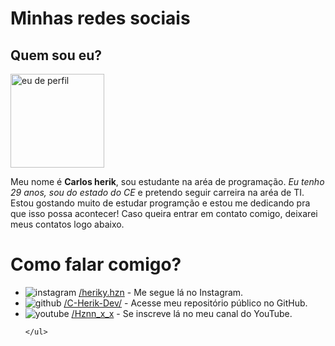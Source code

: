 <!DOCTYPE html>
<html lang="pt-br">
<head>
    <meta charset="UTF-8">
    <meta name="viewport" content="width=device-width, initial-scale=1.0">
    <link rel="shortcut icon" href="Fotos e imagens/favicon010.ico" type="image/x-icon">
    <title>Social</title>
    <style></style>
</head>
<body>
    <h1>Minhas redes sociais</h1>
    <h2>Quem sou eu?</h2>
    <img src="Fotos e imagens/foto de perfil.png" width="150" alt="eu de perfil">
    <p>Meu nome é <strong>Carlos herik</strong>, sou estudante na aréa de programação. <em>Eu tenho 29 anos, sou do estado do CE</em> e pretendo seguir carreira na aréa de TI. Estou gostando muito de estudar programção e estou me dedicando pra que isso possa acontecer! Caso queira entrar em contato comigo, deixarei meus contatos logo abaixo.</p>
    <h1>Como falar comigo?</h1>
    <ul>
        <li>
            <img src="Fotos e imagens/icone-instagram.png" alt="instagram">
            <a href="https://www.instagram.com/heriky.hzn/" target="_blank">/heriky.hzn</a> - Me segue lá no Instagram.
        </li>
        <li>
            <img src="Fotos e imagens/icone-github.png" alt="github">
            <a href="https://github.com/C-Herik-Dev?tab=repositories" target="_blank">/C-Herik-Dev/</a> - Acesse meu repositório público no GitHub.
        </li>
        <li>
            <img src="Fotos e imagens/icone-youtube.png" alt="youtube">
            <a href="https://www.youtube.com/@Hznn_x_x/featured" target="_blank">/Hznn_x_x</a> - Se inscreve lá no meu canal do YouTube.
        </li>
        
    </ul>
</body>
</html>
